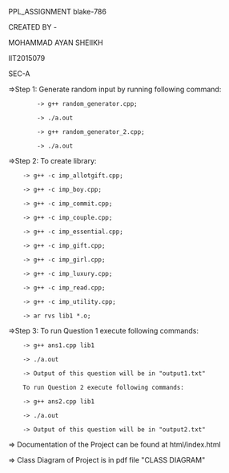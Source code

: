 PPL_ASSIGNMENT blake-786

CREATED BY - 

MOHAMMAD AYAN SHEIIKH

IIT2015079

SEC-A

=>Step 1: Generate random input by running following command:
			
			-> g++ random_generator.cpp;
			
			-> ./a.out
			
			-> g++ random_generator_2.cpp;
			
			-> ./a.out


=>Step 2: To create library:

		-> g++ -c imp_allotgift.cpp;
		
		-> g++ -c imp_boy.cpp;
		
		-> g++ -c imp_commit.cpp;
		
		-> g++ -c imp_couple.cpp;
		
		-> g++ -c imp_essential.cpp;
		
		-> g++ -c imp_gift.cpp;
		
		-> g++ -c imp_girl.cpp;
		
		-> g++ -c imp_luxury.cpp;
		
		-> g++ -c imp_read.cpp;
		
		-> g++ -c imp_utility.cpp;

		-> ar rvs lib1 *.o;


=>Step 3: To run Question 1 execute following commands:

		-> g++ ans1.cpp lib1
		
		-> ./a.out

		-> Output of this question will be in "output1.txt"

		To run Question 2 execute following commands:
		
		-> g++ ans2.cpp lib1
		
		-> ./a.out

		-> Output of this question will be in "output2.txt"

=> Documentation of the Project can be found at html/index.html

=> Class Diagram of Project is in pdf file "CLASS DIAGRAM"